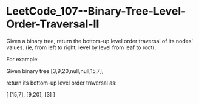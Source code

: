 # LeetCode_107--Binary-Tree-Level-Order-Traversal-II

Given a binary tree, return the bottom-up level order traversal of its nodes' values. (ie, from left to right, level by level from leaf to root).

For example:

Given binary tree [3,9,20,null,null,15,7],

return its bottom-up level order traversal as:

[
  [15,7],
  [9,20],
  [3]
]
